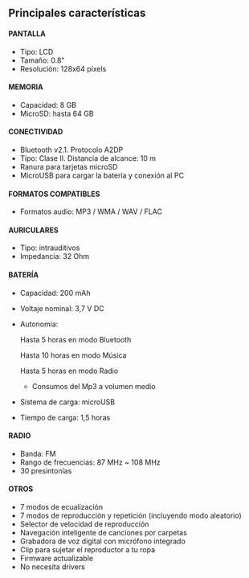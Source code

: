 ## Principales características
#### PANTALLA
- Tipo: LCD
- Tamaño: 0.8"
- Resolución: 128x64 píxels

#### MEMORIA
- Capacidad: 8 GB
- MicroSD: hasta 64 GB

#### CONECTIVIDAD
- Bluetooth v2.1. Protocolo A2DP
- Tipo: Clase II. Distancia de alcance: 10 m
- Ranura para tarjetas microSD
- MicroUSB para cargar la batería y conexión al PC

#### FORMATOS COMPATIBLES
- Formatos audio: MP3 / WMA / WAV / FLAC

#### AURICULARES
- Tipo: intrauditivos
- Impedancia: 32 Ohm

#### BATERÍA
- Capacidad: 200 mAh
- Voltaje nominal: 3,7 V DC
- Autonomía:

	Hasta 5 horas en modo Bluetooth
  
	Hasta 10 horas en modo Música
  
	Hasta 5 horas en modo Radio
	
  * Consumos del Mp3 a volumen medio

- Sistema de carga: microUSB
- Tiempo de carga: 1,5 horas

#### RADIO
- Banda: FM
- Rango de frecuencias: 87 MHz ~ 108 MHz
- 30 presintonías

#### OTROS
- 7 modos de ecualización
- 7 modos de reproducción y repetición (incluyendo modo aleatorio)
- Selector de velocidad de reproducción
- Navegación inteligente de canciones por carpetas
- Grabadora de voz digital con micrófono integrado
- Clip para sujetar el reproductor a tu ropa
- Firmware actualizable
- No necesita drivers

